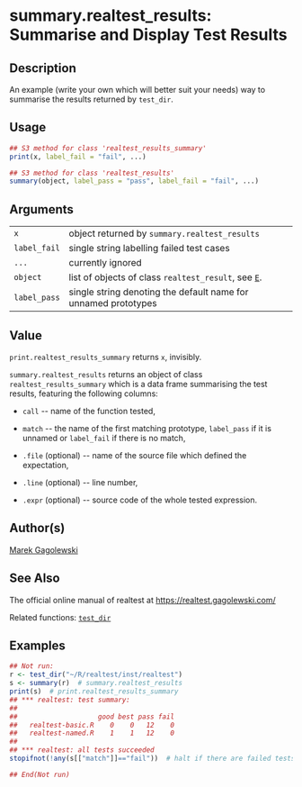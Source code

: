 # summary.realtest\_results: Summarise and Display Test Results

## Description

An example (write your own which will better suit your needs) way to summarise the results returned by `test_dir`.

## Usage

```r
## S3 method for class 'realtest_results_summary'
print(x, label_fail = "fail", ...)

## S3 method for class 'realtest_results'
summary(object, label_pass = "pass", label_fail = "fail", ...)
```

## Arguments

|              |                                                                |
|--------------|----------------------------------------------------------------|
| `x`          | object returned by `summary.realtest_results`                  |
| `label_fail` | single string labelling failed test cases                      |
| `...`        | currently ignored                                              |
| `object`     | list of objects of class `realtest_result`, see [`E`](E.md).   |
| `label_pass` | single string denoting the default name for unnamed prototypes |

## Value

`print.realtest_results_summary` returns `x`, invisibly.

`summary.realtest_results` returns an object of class `realtest_results_summary` which is a data frame summarising the test results, featuring the following columns:

-   `call` -- name of the function tested,

-   `match` -- the name of the first matching prototype, `label_pass` if it is unnamed or `label_fail` if there is no match,

-   `.file` (optional) -- name of the source file which defined the expectation,

-   `.line` (optional) -- line number,

-   `.expr` (optional) -- source code of the whole tested expression.

## Author(s)

[Marek Gagolewski](https://www.gagolewski.com/)

## See Also

The official online manual of <span class="pkg">realtest</span> at <https://realtest.gagolewski.com/>

Related functions: [`test_dir`](test_dir.md)

## Examples




```r
## Not run: 
r <- test_dir("~/R/realtest/inst/realtest")
s <- summary(r)  # summary.realtest_results
print(s)  # print.realtest_results_summary
## *** realtest: test summary:
##                   
##                    good best pass fail
##   realtest-basic.R    0    0   12    0
##   realtest-named.R    1    1   12    0
## 
## *** realtest: all tests succeeded
stopifnot(!any(s[["match"]]=="fail"))  # halt if there are failed tests

## End(Not run)
```
